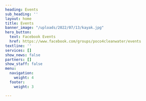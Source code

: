 ```yaml
---
heading: Events
sub_heading: ''
layout: home
title: Events
banner_image: "/uploads/2022/07/13/kayak.jpg"
hero_button:
  text: Facebook Events
  href: https://www.facebook.com/groups/poco4cleanwater/events
textline: ''
services: []
show_news: false
partners: []
show_staff: false
menu:
  navigation:
    weight: 4
  footer:
    weight: 3

---
```

